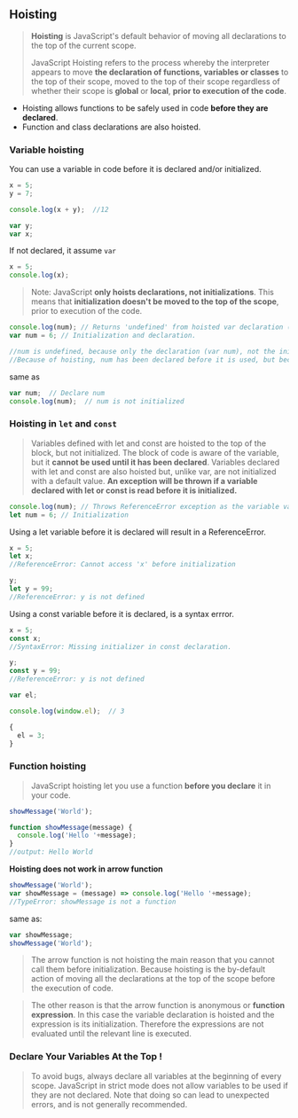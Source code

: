 ## Hoisting
> **Hoisting** is JavaScript's default behavior of moving all declarations to the top of the current scope. 
> 
> JavaScript Hoisting refers to the process whereby the interpreter appears to move **the declaration of functions, variables or classes** to the top of their scope, moved to the top of their scope regardless of whether their scope is **global** or **local**, **prior to execution of the code**.

- Hoisting allows functions to be safely used in code **before they are declared**.
- Function and class declarations are also hoisted.

### Variable hoisting
You can use a variable in code before it is declared and/or initialized.

```js
x = 5; 
y = 7;

console.log(x + y);  //12

var y;
var x;
```

If not declared, it assume `var`
```js
x = 5;
console.log(x);
```

> Note: JavaScript **only hoists declarations, not initializations**. This means that **initialization doesn't be moved to the top of the scope**, prior to execution of the code.

```js
console.log(num); // Returns 'undefined' from hoisted var declaration (not 6)
var num = 6; // Initialization and declaration.

//num is undefined, because only the declaration (var num), not the initialization (=6) is hoisted to the top.
//Because of hoisting, num has been declared before it is used, but because initializations are not hoisted, the value of num is undefined.
```
same as 
```js
var num;  // Declare num
console.log(num);  // num is not initialized
```

### Hoisting in `let` and `const`
> Variables defined with let and const are hoisted to the top of the block, but not initialized.
The block of code is aware of the variable, but it **cannot be used until it has been declared**. Variables declared with let and const are also hoisted but, unlike var, are not initialized with a default value. **An exception will be thrown if a variable declared with let or const is read before it is initialized.**

```js
console.log(num); // Throws ReferenceError exception as the variable value is uninitialized
let num = 6; // Initialization
```

Using a let variable before it is declared will result in a ReferenceError.
```js
x = 5;
let x;
//ReferenceError: Cannot access 'x' before initialization

y;
let y = 99;
//ReferenceError: y is not defined
```
Using a const variable before it is declared, is a syntax errror.
```js
x = 5;
const x;
//SyntaxError: Missing initializer in const declaration.

y;
const y = 99;
//ReferenceError: y is not defined
```

```js
var el;

console.log(window.el);  // 3

{
  el = 3;
}
```

### Function hoisting
> JavaScript hoisting let you use a function **before you declare** it in your code.

```js
showMessage('World');

function showMessage(message) {
  console.log('Hello '+message);
}
//output: Hello World
```

**Hoisting does not work in arrow function**
```js
showMessage('World');
var showMessage = (message) => console.log('Hello '+message);
//TypeError: showMessage is not a function
```
same as:
```js
var showMessage;
showMessage('World');
```
> The arrow function is not hoisting the main reason that you cannot call them before initialization.
> Because hoisting is the by-default action of moving all the declarations at the top of the scope before the execution of code.

> The other reason is that the arrow function is anonymous or **function expression**.
> In this case the variable declaration is hoisted and the expression is its initialization. Therefore the expressions are not evaluated until the relevant line is executed.

### Declare Your Variables At the Top !
> To avoid bugs, always declare all variables at the beginning of every scope. JavaScript in strict mode does not allow variables to be used if they are not declared. Note that doing so can lead to unexpected errors, and is not generally recommended.




